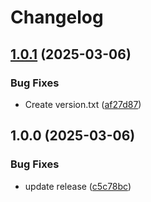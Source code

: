 # Changelog

## [1.0.1](https://github.com/GloryWong/brewfile-manager/compare/v1.0.0...v1.0.1) (2025-03-06)


### Bug Fixes

* Create version.txt ([af27d87](https://github.com/GloryWong/brewfile-manager/commit/af27d87319e43a24169aa5071aa97206ad46d26d))

## 1.0.0 (2025-03-06)


### Bug Fixes

* update release ([c5c78bc](https://github.com/GloryWong/brewfile-manager/commit/c5c78bc1c134c9cdcfeb438554451ee219cd4ca2))
